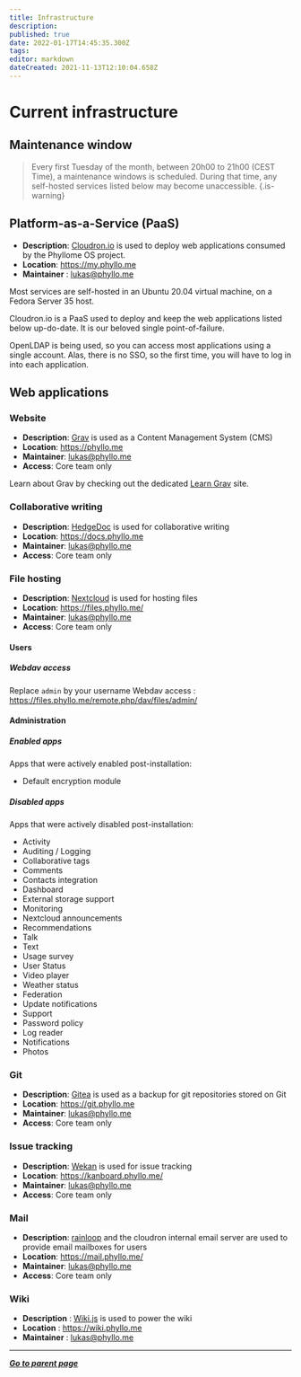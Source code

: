 ```yaml
---
title: Infrastructure
description: 
published: true
date: 2022-01-17T14:45:35.300Z
tags: 
editor: markdown
dateCreated: 2021-11-13T12:10:04.658Z
---
```


# Current infrastructure

## Maintenance window

> Every first Tuesday of the month, between 20h00 to 21h00 (CEST Time), a maintenance windows is scheduled. During that time, any self-hosted services listed below may become unaccessible.
{.is-warning}

## Platform-as-a-Service (PaaS)

* **Description**: [Cloudron.io](https://www.cloudron.io/) is used to deploy web applications consumed by the Phyllome OS project.
* **Location**: https://my.phyllo.me
* **Maintainer** : lukas@phyllo.me

Most services are self-hosted in an Ubuntu 20.04 virtual machine, on a Fedora Server 35 host.

Cloudron.io is a PaaS used to deploy and keep the web applications listed below up-do-date. It is our beloved single point-of-failure.

OpenLDAP is being used, so you can access most applications using a single account. Alas, there is no SSO, so the first time, you will have to log in into each application.

## Web applications

### Website

* **Description**: [Grav](https://getgrav.org/) is used as a Content Management System (CMS) 
* **Location**: https://phyllo.me
* **Maintainer**: lukas@phyllo.me
* **Access**: Core team only

Learn about Grav by checking out the dedicated [Learn Grav](http://learn.getgrav.org) site.

### Collaborative writing

* **Description**: [HedgeDoc](https://hedgedoc.org/) is used for collaborative writing 
* **Location**: https://docs.phyllo.me
* **Maintainer**: lukas@phyllo.me
* **Access**: Core team only

### File hosting

* **Description**: [Nextcloud](https://nextcloud.com/) is used for hosting files 
* **Location**: https://files.phyllo.me/
* **Maintainer**: lukas@phyllo.me
* **Access**: Core team only

#### Users

##### Webdav access

Replace `admin` by your username
Webdav access : https://files.phyllo.me/remote.php/dav/files/admin/

#### Administration

##### Enabled apps

Apps that were actively enabled post-installation:

* Default encryption module

##### Disabled apps

Apps that were actively disabled post-installation:

* Activity
* Auditing / Logging
* Collaborative tags
* Comments
* Contacts integration
* Dashboard
* External storage support
* Monitoring
* Nextcloud announcements
* Recommendations
* Talk
* Text
* Usage survey
* User Status
* Video player
* Weather status
* Federation
* Update notifications
* Support
* Password policy
* Log reader
* Notifications
* Photos

### Git

* **Description**: [Gitea](https://gitea.io/en-us/) is used as a backup for git repositories stored on Git 
* **Location**: https://git.phyllo.me
* **Maintainer**: lukas@phyllo.me
* **Access**: Core team only

### Issue tracking

* **Description**: [Wekan](https://wekan.github.io/) is used for issue tracking
* **Location**: https://kanboard.phyllo.me/
* **Maintainer**: lukas@phyllo.me
* **Access**: Core team only

### Mail

* **Description**: [rainloop](https://www.rainloop.net/) and the cloudron internal email server are used to provide email mailboxes for users
* **Location**: https://mail.phyllo.me/
* **Maintainer**: lukas@phyllo.me
* **Access**: Core team only

### Wiki

* **Description** : [Wiki.js](https://js.wiki/) is used to power the wiki 
* **Location** : https://wiki.phyllo.me
* **Maintainer** : lukas@phyllo.me

---

*[**Go to parent page**](https://wiki.phyllo.me/)*